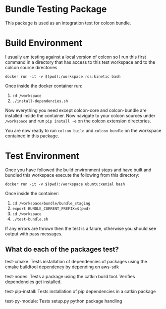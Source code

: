 # Bundle Testing Package

This package is used as an integration test for colcon bundle.

# Build Environment

I usually am testing against a local version of colcon so I run
this first command in a directory that has access to this test
workspace and to the colcon source directories

`docker run -it -v $(pwd):/workspace ros:kinetic bash`

Once inside the docker container run:

1. `cd /workspace`
1. `./install-dependencies.sh`

Now everything you need except colcon-core and colcon-bundle are installed 
inside the container. Now navigate to your colcon sources under `/workspace` 
and run `pip install -e` on the colcon extension directories. 

You are now ready to run `colcon build` and `colcon bundle` on the workspace
contained in this package.

# Test Environment

Once you have followed the build environment steps and have built and bundled
this workspace execute the following from this directory:

`docker run -it -v $(pwd):/workspace ubuntu:xenial bash`

Once inside the container:

1. `cd /workspace/bundle/bundle_staging`
1. `export BUNDLE_CURRENT_PREFIX=$(pwd)`
1. `cd /workspace`
1. `./test-bundle.sh`

If any errors are thrown then the test is a falure, otherwise you should see
output with pass messages.

## What do each of the packages test?

test-cmake: Tests installation of dependencies of packages using the cmake 
buildtool dependency by depending on aws-sdk

test-nodes: Tests a package using the catkin build tool. Verifies dependencies get installed.

test-pip-install: Tests installation of pip dependencies in a catkin package

test-py-module: Tests setup.py python package handling